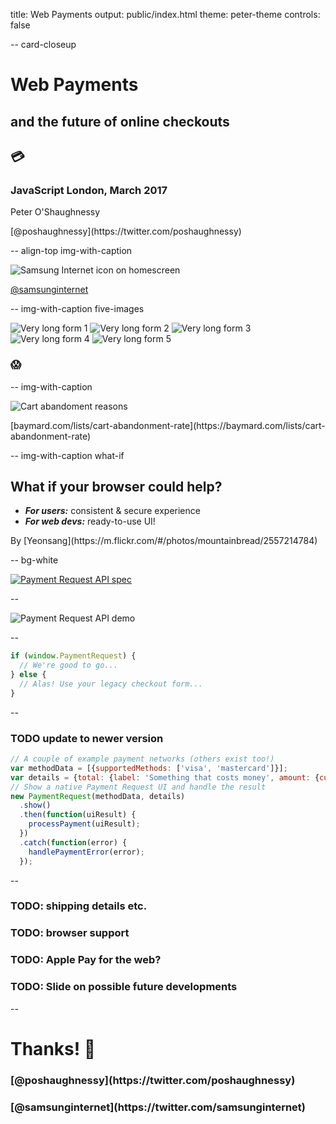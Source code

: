 title: Web Payments
output: public/index.html
theme: peter-theme
controls: false

-- card-closeup

# Web Payments
## and the future of online checkouts

<h2 class="emoji">💳</h2>

### JavaScript London, March 2017

<div class="contact">
  <p>Peter O'Shaughnessy</p>
  <p>[@poshaughnessy](https://twitter.com/poshaughnessy)</p>
</div>

-- align-top img-with-caption

![Samsung Internet icon on homescreen](images/samsung-internet-phone-blur.png)

[@samsunginternet](https://twitter.com/samsunginternet)

-- img-with-caption five-images

![Very long form 1](images/very-long-checkout-form-1.png) ![Very long form 2](images/very-long-checkout-form-2.png) ![Very long form 3](images/very-long-checkout-form-3.png) ![Very long form 4](images/very-long-checkout-form-4.png) ![Very long form 5](images/very-long-checkout-form-5.png)

### 😱

-- img-with-caption

![Cart abandoment reasons](images/cart-abandonment-reasons-trans.png)

<div class="caption">[baymard.com/lists/cart-abandonment-rate](https://baymard.com/lists/cart-abandonment-rate)</div>

-- img-with-caption what-if

## What if your browser could help?

* <strong><em>For users:</em></strong> consistent & secure experience
* <strong><em>For web devs:</em></strong> ready-to-use UI!

<div class="credit">By [Yeonsang](https://m.flickr.com/#/photos/mountainbread/2557214784)</div>

-- bg-white

[![Payment Request API spec](images/payment-request-api-spec.png)](https://www.w3.org/TR/payment-request/)

--

<!-- TODO replace with live demo and backup image? -->

![Payment Request API demo](images/payment-request-demo-1.gif)

--

```javascript
if (window.PaymentRequest) {
  // We're good to go...
} else {
  // Alas! Use your legacy checkout form...
}
```

--

### TODO update to newer version

```javascript
// A couple of example payment networks (others exist too!)
var methodData = [{supportedMethods: ['visa', 'mastercard']}];
var details = {total: {label: 'Something that costs money', amount: {currency: 'GBP', value: '9.99'}}};
// Show a native Payment Request UI and handle the result
new PaymentRequest(methodData, details)
  .show()
  .then(function(uiResult) {
    processPayment(uiResult);
  })
  .catch(function(error) {
    handlePaymentError(error);
  });
```

--

### TODO: shipping details etc.
### TODO: browser support
### TODO: Apple Pay for the web?
### TODO: Slide on possible future developments 

--

# Thanks! 🙏

<div class="contact">
  <h3> [@poshaughnessy](https://twitter.com/poshaughnessy) </h3>
  <h3> [@samsunginternet](https://twitter.com/samsunginternet) </h3>
</div>
